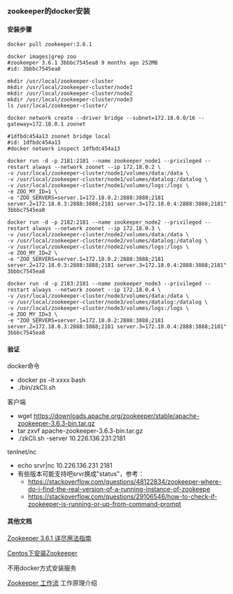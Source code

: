 

### zookeeper的docker安装

#### 安装步骤

```shell
docker pull zookeeper:3.6.1

docker images|grep zoo
#zookeeper 3.6.1 3bbbc7545ea8 9 months ago 252MB
#id: 3bbbc7545ea8
```



```shell
mkdir /usr/local/zookeeper-cluster
mkdir /usr/local/zookeeper-cluster/node1
mkdir /usr/local/zookeeper-cluster/node2
mkdir /usr/local/zookeeper-cluster/node3
ls /usr/local/zookeeper-cluster/
```



```shell
docker network create --driver bridge --subnet=172.18.0.0/16 --gateway=172.18.0.1 zoonet

#1dfbdc454a13 zoonet bridge local
#id: 1dfbdc454a13
#docker network inspect 1dfbdc454a13
```



```shell
docker run -d -p 2181:2181 --name zookeeper_node1 --privileged --restart always --network zoonet --ip 172.18.0.2 \
-v /usr/local/zookeeper-cluster/node1/volumes/data:/data \
-v /usr/local/zookeeper-cluster/node1/volumes/datalog:/datalog \
-v /usr/local/zookeeper-cluster/node1/volumes/logs:/logs \
-e ZOO_MY_ID=1 \
-e "ZOO_SERVERS=server.1=172.18.0.2:2888:3888;2181 server.2=172.18.0.3:2888:3888;2181 server.3=172.18.0.4:2888:3888;2181" 3bbbc7545ea8
```



```shell
docker run -d -p 2182:2181 --name zookeeper_node2 --privileged --restart always --network zoonet --ip 172.18.0.3 \
-v /usr/local/zookeeper-cluster/node2/volumes/data:/data \
-v /usr/local/zookeeper-cluster/node2/volumes/datalog:/datalog \
-v /usr/local/zookeeper-cluster/node2/volumes/logs:/logs \
-e ZOO_MY_ID=2 \
-e "ZOO_SERVERS=server.1=172.18.0.2:2888:3888;2181 server.2=172.18.0.3:2888:3888;2181 server.3=172.18.0.4:2888:3888;2181" 3bbbc7545ea8
```



```
docker run -d -p 2183:2181 --name zookeeper_node3 --privileged --restart always --network zoonet --ip 172.18.0.4 \
-v /usr/local/zookeeper-cluster/node3/volumes/data:/data \
-v /usr/local/zookeeper-cluster/node3/volumes/datalog:/datalog \
-v /usr/local/zookeeper-cluster/node3/volumes/logs:/logs \
-e ZOO_MY_ID=3 \
-e "ZOO_SERVERS=server.1=172.18.0.2:2888:3888;2181 server.2=172.18.0.3:2888:3888;2181 server.3=172.18.0.4:2888:3888;2181" 3bbbc7545ea8
```



#### 验证

docker命令

- docker ps -it xxxx bash
- ./bin/zkCli.sh

客户端

- wget https://downloads.apache.org/zookeeper/stable/apache-zookeeper-3.6.3-bin.tar.gz
- tar zxvf apache-zookeeper-3.6.3-bin.tar.gz
- ./zkCli.sh -server 10.226.136.231:2181

tenlnet/nc

- echo srvr|nc 10.226.136.231 2181
- 有些版本可能支持吧srvr换成"status"，参考：
  - https://stackoverflow.com/questions/48122834/zookeeper-where-do-i-find-the-real-version-of-a-running-instance-of-zookeepe
  - https://stackoverflow.com/questions/29106546/how-to-check-if-zookeeper-is-running-or-up-from-command-prompt

#### 其他文档

[Zookeeper 3.6.1 详尽用法指南](https://segmentfault.com/a/1190000038218676)

[Centos下安装Zookeeper](https://www.jianshu.com/p/a79ea43c49bc)

 不用docker方式安装服务

[Zookeeper 工作流](https://www.w3cschool.cn/zookeeper/zookeeper_workflow.html) 工作原理介绍

